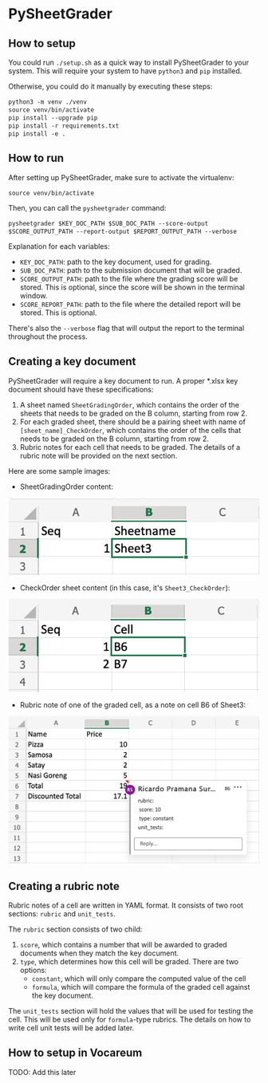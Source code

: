 # PySheetGrader

## How to setup

You could run `./setup.sh` as a quick way to install PySheetGrader to your system. This will require your system to have `python3` and `pip` installed.

Otherwise, you could do it manually by executing these steps:

```
python3 -m venv ./venv
source venv/bin/activate
pip install --upgrade pip
pip install -r requirements.txt
pip install -e .
``` 

## How to run

After setting up PySheetGrader, make sure to activate the virtualenv:
```
source venv/bin/activate
```

Then, you can call the `pysheetgrader` command:

```
pysheetgrader $KEY_DOC_PATH $SUB_DOC_PATH --score-output $SCORE_OUTPUT_PATH --report-output $REPORT_OUTPUT_PATH --verbose
```

Explanation for each variables:

- `KEY_DOC_PATH`: path to the key document, used for grading.
- `SUB_DOC_PATH`: path to the submission document that will be graded.
- `SCORE_OUTPUT_PATH`: path to the file where the grading score will be stored. This is optional, since the score will be shown in the terminal window.
- `SCORE_REPORT_PATH`: path to the file where the detailed report will be stored. This is optional.

There's also the `--verbose` flag that will output the report to the terminal throughout the process.

## Creating a key document

PySheetGrader will require a key document to run. A proper *.xlsx key document should have these specifications:

1. A sheet named `SheetGradingOrder`, which contains the order of the sheets that needs to be graded on the B column, starting from row 2.
2. For each graded sheet, there should be a pairing sheet with name of `[sheet_name]_CheckOrder`, which contains the order of the cells that needs to be graded on the B column, starting from row 2.
3. Rubric notes for each cell that needs to be graded. The details of a rubric note will be provided on the next section.

Here are some sample images:

- SheetGradingOrder content:

![Image of the content in SheetGradingOrder](readme_images/sheet_grading_order.png)

- CheckOrder sheet content (in this case, it's `Sheet3_CheckOrder`):

![Image of the content in CheckOrder](readme_images/cell_check_order.png)

- Rubric note of one of the graded cell, as a note on cell B6 of Sheet3:

![Image of the rubric note of cell B6 in Sheet3](readme_images/cell_rubric_note.png)

## Creating a rubric note

Rubric notes of a cell are written in YAML format. It consists of two root sections: `rubric` and `unit_tests`.

The `rubric` section consists of two child:

1. `score`, which contains a number that will be awarded to graded documents when they match the key document.
2. `type`, which determines how this cell will be graded. There are two options: 
    - `constant`, which will only compare the computed value of the cell
    - `formula`, which will compare the formula of the graded cell against the key document.

The `unit_tests` section will hold the values that will be used for testing the cell. This will be used only for `formula`-type rubrics.
The details on how to write cell unit tests will be added later.

## How to setup in Vocareum

TODO: Add this later
 